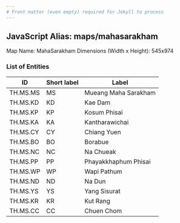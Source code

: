 ```yaml
---
# Front matter (even empty) required for Jekyll to process
---
```


## JavaScript Alias: maps/mahasarakham

Map Name: MahaSarakham
Dimensions (Width x Height): 545x974

### List of Entities

| ID       | Short label | Label                |
| -------- | ----------- | -------------------- |
| TH.MS.MS | MS          | Mueang Maha Sarakham |
| TH.MS.KD | KD          | Kae Dam              |
| TH.MS.KP | KP          | Kosum Phisai         |
| TH.MS.KA | KA          | Kantharawichai       |
| TH.MS.CY | CY          | Chiang Yuen          |
| TH.MS.BO | BO          | Borabue              |
| TH.MS.NC | NC          | Na Chueak            |
| TH.MS.PP | PP          | Phayakkhaphum Phisai |
| TH.MS.WP | WP          | Wapi Pathum          |
| TH.MS.ND | ND          | Na Dun               |
| TH.MS.YS | YS          | Yang Sisurat         |
| TH.MS.KR | KR          | Kut Rang             |
| TH.MS.CC | CC          | Chuen Chom           |
